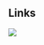 ## Links
[![](http://cf.way2muchnoise.eu/full_432334_downloads.svg?badge_style=for_the_badge)](https://www.curseforge.com/minecraft/mc-mods/sneak-twak)